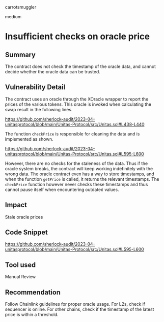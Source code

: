 carrotsmuggler

medium

# Insufficient checks on oracle price

## Summary
The contract does not check the timestamp of the oracle data, and cannot decide whether the oracle data can be trusted.
## Vulnerability Detail
The contract uses an oracle through the XOracle wrapper to report the prices of the various tokens. This oracle is invoked when calculating the swap result in the following lines.

https://github.com/sherlock-audit/2023-04-unitasprotocol/blob/main/Unitas-Protocol/src/Unitas.sol#L438-L440

The function `checkPrice` is responsible for cleaning the data and is implemented as shown.

https://github.com/sherlock-audit/2023-04-unitasprotocol/blob/main/Unitas-Protocol/src/Unitas.sol#L595-L600

However, there are no checks for the staleness of the data. Thus if the oracle system breaks, the contract will keep working indefinitely with the wrong data. The oracle contract even has a way to store timestamps, and when the function `getPrice` is called, it returns the relevant timestamps. The `checkPrice` function however never checks these timestamps and thus cannot pause itself when encountering outdated values.
## Impact
Stale oracle prices
## Code Snippet
https://github.com/sherlock-audit/2023-04-unitasprotocol/blob/main/Unitas-Protocol/src/Unitas.sol#L595-L600
## Tool used

Manual Review

## Recommendation
Follow Chainlink guidelines for proper oracle usage. For L2s, check if sequencer is online. For other chains, check if the timestamp of the latest price is within a threshold.